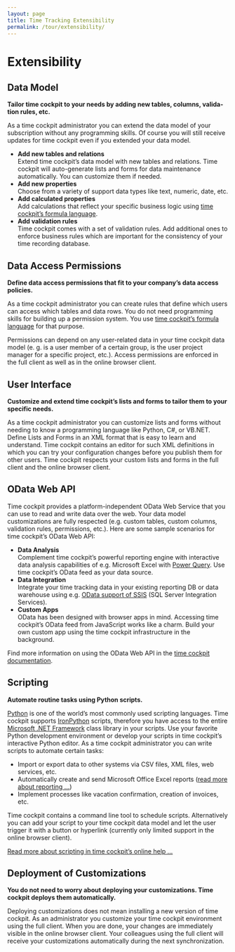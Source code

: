 ```yaml
---
layout: page
title: Time Tracking Extensibility
permalink: /tour/extensibility/
---
```


<h1 xmlns="http://www.w3.org/1999/xhtml">Extensibility
		</h1><div class="tour" xmlns="http://www.w3.org/1999/xhtml">
  <div class="row">
    <div class="col-sm-12">
      <h2>Data Model
		</h2>
      <p class="Subheader">
        <span lang="EN-US">
          <strong>Tailor time cockpit to your needs by adding new tables, columns, validation rules, etc.</strong>
        </span>
      </p>
      <p>As a time cockpit administrator you can extend the data model of your subscription without any programming skills. Of course you will still receive updates for time cockpit even if you extended your data model.
		</p>
    </div>
    <div class="col-sm-12 col-md-6">
      <ul class="checkList">
        <li>
          <strong>Add new tables and relations</strong>
          <br /> Extend time cockpit’s data model with new tables and relations. Time cockpit will auto-generate lists and forms for data maintenance automatically. You can customize them if needed.
					</li>
        <li>
          <strong>Add new properties</strong>
          <br /> Choose from a variety of support data types like text, numeric, date, etc.
					</li>
        <li>
          <strong>Add calculated properties</strong>
          <br /> Add calculations that reflect your specific business logic using <a href="http://help.timecockpit.com/html/a7465f29-c739-4a14-bf5b-09821133dd9a.htm" target="_blank">time cockpit’s formula language</a>.
					</li>
        <li>
          <strong>Add validation rules</strong>
          <br /> Time cockpit comes with a set of validation rules. Add additional ones to enforce business rules which are important for the consistency of your time recording database.
					</li>
      </ul>
    </div>
    <div class="col-sm-12 col-md-6">
      <f:function name="Composite.Media.ImageGallery.Slimbox2" xmlns:f="http://www.composite.net/ns/function/1.0">
        <f:param name="MediaImage" value="MediaArchive:13f62e3e-825e-434f-ae16-957b9a2828b2" />
        <f:param name="GroupName" value=" page" />
      </f:function>
    </div>
  </div>
  <div class="row">
    <div class="col-sm-12 col-md-6">
      <h2>Data Access Permissions
				</h2>
      <p>
        <strong>Define data access permissions that fit to your company’s data access policies.</strong>
      </p>
      <p>As a time cockpit administrator you can create rules that define which users can access which tables and data rows. You do not need programming skills for building up a permission system. You use <a href="http://help.timecockpit.com/html/a7465f29-c739-4a14-bf5b-09821133dd9a.htm" target="_blank">time cockpit’s formula language</a> for that purpose.
				</p>
      <p>Permissions can depend on any user-related data in your time cockpit data model (e. g. is a user member of a certain group, is the user project manager for a specific project, etc.). Access permissions are enforced in the full client as well as in the online browser client.
				</p>
      <div></div>
    </div>
    <div class="col-sm-12 col-md-6">
      <f:function name="Composite.Media.ImageGallery.Slimbox2" xmlns:f="http://www.composite.net/ns/function/1.0">
        <f:param name="MediaImage" value="MediaArchive:0309ad8b-152d-4451-a29c-e86ad50d9ffe" />
        <f:param name="GroupName" value=" page" />
      </f:function>
    </div>
  </div>
  <div class="row">
    <div class="col-sm-12 col-md-6">
      <h2>User Interface
				</h2>
      <p>
        <strong>Customize and extend time cockpit’s lists and forms to tailor them to your specific needs.</strong>
      </p>
      <p>As a time cockpit administrator you can customize lists and forms without needing to know a programming language like Python, C#, or VB.NET. Define Lists and Forms in an XML format that is easy to learn and understand. Time cockpit contains an editor for such XML definitions in which you can try your configuration changes before you publish them for other users. Time cockpit respects your custom lists and forms in the full client and the online browser client.
				</p>
    </div>
    <div class="col-sm-12 col-md-6">
      <f:function name="Composite.Media.ImageGallery.Slimbox2" xmlns:f="http://www.composite.net/ns/function/1.0">
        <f:param name="MediaImage" value="MediaArchive:bf811252-67ad-4757-afb1-7092eca393eb" />
        <f:param name="GroupName" value=" page" />
      </f:function>
    </div>
  </div>
  <div class="row">
    <div class="col-sm-12 col-md-6">
      <h2>OData Web API
				</h2>
      <p>Time cockpit provides a platform-independent OData Web Service that you can use to read and write data over the web. Your data model customizations are fully respected (e.g. custom tables, custom columns, validation rules, permissions, etc.). Here are some sample scenarios for time cockpit’s OData Web API:
				</p>
      <ul class="checkList">
        <li>
          <strong>Data Analysis</strong>
          <br /> Complement time cockpit’s powerful reporting engine with interactive data analysis capabilities of e.g. Microsoft Excel with <a href="http://www.microsoft.com/en-us/download/details.aspx?id=39379" target="_blank">Power Query</a>. Use time cockpit’s OData feed as your data source.
					</li>
        <li>
          <strong>Data Integration</strong>
          <br /> Integrate your time tracking data in your existing reporting DB or data warehouse using e.g. <a href="http://www.microsoft.com/en-us/download/details.aspx?id=42280" target="_blank">OData support of SSIS</a> (SQL Server Integration Services).
					</li>
        <li>
          <strong>Custom Apps</strong>
          <br /> OData has been designed with browser apps in mind. Accessing time cockpit’s OData feed from JavaScript works like a charm. Build your own custom app using the time cockpit infrastructure in the background.
					</li>
      </ul>
      <p>Find more information on using the OData Web API in the <a href="https://help.timecockpit.com/?topic=html/5d6e34c5-3b08-4fa4-baa0-45eb707b6b78.htm" target="_blank">time cockpit documentation</a>.
		</p>
    </div>
    <div class="col-sm-12 col-md-6">
      <f:function name="Composite.Media.ImageGallery.Slimbox2" xmlns:f="http://www.composite.net/ns/function/1.0">
        <f:param name="MediaImage" value="MediaArchive:d99dea2c-969f-4fa6-b62f-2dcd8f96601b" />
        <f:param name="GroupName" value=" page" />
      </f:function>
    </div>
  </div>
  <div class="row">
    <div class="col-sm-12 col-md-6">
      <h2>Scripting
				</h2>
      <p class="Subheader">
        <span lang="EN-US">
          <strong>Automate routine tasks using Python scripts.</strong>
        </span>
      </p>
      <p>
        <a href="http://www.python.org/doc/" target="_blank">Python</a> is one of the world’s most commonly used scripting languages. Time cockpit supports <a href="http://ironpython.net/" target="_blank">IronPython</a> scripts, therefore you have access to the entire <a href="http://msdn.microsoft.com/en-us/library/vstudio/w0x726c2.aspx" target="_blank">Microsoft .NET Framework</a> class library in your scripts. Use your favorite Python development environment or develop your scripts in time cockpit’s interactive Python editor. As a time cockpit administrator you can write scripts to automate certain tasks:
				</p>
      <ul class="checkList">
        <li class="Checklist">Import or export data to other systems via CSV files, XML files, web services, etc.
					</li>
        <li class="Checklist">Automatically create and send Microsoft Office Excel reports (<a href="{{site.baseurl}}/tour/reporting/">read more about reporting ...</a>)
					</li>
        <li class="Checklist">Implement processes like vacation confirmation, creation of invoices, etc.
					</li>
      </ul>
      <p>Time cockpit contains a command line tool to schedule scripts. Alternatively you can add your script to your time cockpit data model and let the user trigger it with a button or hyperlink (currently only limited support in the online browser client).
				</p>
      <p>
        <a href="http://help.timecockpit.com/html/c20d94e9-97dc-48a8-9171-fd3bb70dad86.htm" target="_blank">Read more about scripting in time cockpit’s online help ...</a>
      </p>
    </div>
    <div class="col-sm-12 col-md-6">
      <f:function name="Composite.Media.ImageGallery.Slimbox2" xmlns:f="http://www.composite.net/ns/function/1.0">
        <f:param name="MediaImage" value="MediaArchive:b872a5d2-2647-4699-97fe-570695a4092d" />
        <f:param name="GroupName" value=" page" />
      </f:function>
    </div>
  </div>
  <div class="row">
    <div class="col-sm-12 col-md-6">
      <h2>Deployment of Customizations
				</h2>
      <p>
        <strong>You do not need to worry about deploying your customizations. Time cockpit deploys them automatically.</strong>
      </p>
      <p>Deploying customizations does not mean installing a new version of time cockpit. As an administrator you customize your time cockpit environment using the full client. When you are done, your changes are immediately visible in the online browser client. Your colleagues using the full client will receive your customizations automatically during the next synchronization.
				</p>
    </div>
  </div>
</div>